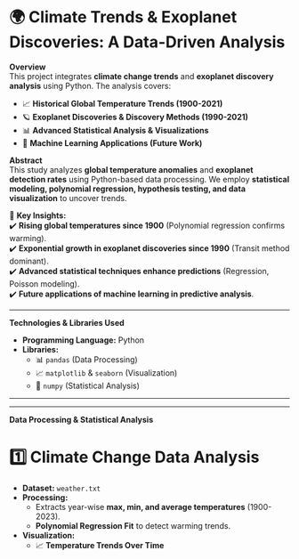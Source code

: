 # 🌍 Climate Trends & Exoplanet Discoveries: A Data-Driven Analysis  

 **Overview**  
This project integrates **climate change trends** and **exoplanet discovery analysis** using Python. The analysis covers:  
- 📈 **Historical Global Temperature Trends (1900-2021)**  
- 🪐 **Exoplanet Discoveries & Discovery Methods (1990-2021)**  
- 📊 **Advanced Statistical Analysis & Visualizations**  
- 🔬 **Machine Learning Applications (Future Work)**  

 **Abstract**  
This study analyzes **global temperature anomalies** and **exoplanet detection rates** using Python-based data processing. We employ **statistical modeling, polynomial regression, hypothesis testing, and data visualization** to uncover trends.  

🚀 **Key Insights:**  
✔️ **Rising global temperatures since 1900** (Polynomial regression confirms warming).  
✔️ **Exponential growth in exoplanet discoveries since 1990** (Transit method dominant).  
✔️ **Advanced statistical techniques enhance predictions** (Regression, Poisson modeling).  
✔️ **Future applications of machine learning in predictive analysis**.  

---

 **Technologies & Libraries Used**  
- **Programming Language:** Python  
- **Libraries:**  
  - 📊 `pandas` (Data Processing)  
  - 📈 `matplotlib` & `seaborn` (Visualization)  
  - 🔢 `numpy` (Statistical Analysis)  

---

---

 **Data Processing & Statistical Analysis**  
# **1️⃣ Climate Change Data Analysis**  
- **Dataset:** `weather.txt`  
- **Processing:**  
  - Extracts year-wise **max, min, and average temperatures** (1900-2023).  
  - **Polynomial Regression Fit** to detect warming trends.  
- **Visualization:**  
  - 📈 **Temperature Trends Over Time**  
